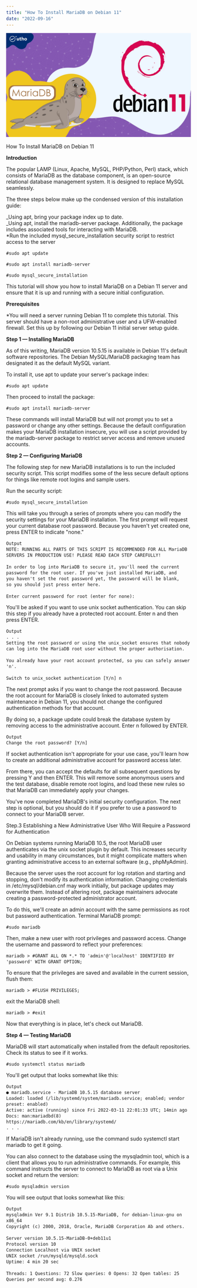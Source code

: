 ```yaml
---
title: "How To Install MariaDB on Debian 11"
date: "2022-09-16"
---
```


![](images/How-To-Install-MariaDB-on-Debian-11_utho.jpg)

How To Install MariaDB on Debian 11

**Introduction**

The popular LAMP (Linux, Apache, MySQL, PHP/Python, Perl) stack, which consists of MariaDB as the database component, is an open-source relational database management system. It is designed to replace MySQL seamlessly.

The three steps below make up the condensed version of this installation guide:

_Using apt, bring your package index up to date.  
_Using apt, install the mariadb-server package. Additionally, the package includes associated tools for interacting with MariaDB.  
\*Run the included mysql\_secure\_installation security script to restrict access to the server

```
#sudo apt update
```  
```
#sudo apt install mariadb-server
```  
```
#sudo mysql_secure_installation
```

This tutorial will show you how to install MariaDB on a Debian 11 server and ensure that it is up and running with a secure initial configuration.

**Prerequisites**

\*You will need a server running Debian 11 to complete this tutorial. This server should have a non-root administrative user and a UFW-enabled firewall. Set this up by following our Debian 11 initial server setup guide.

**Step 1 — Installing MariaDB**

As of this writing, MariaDB version 10.5.15 is available in Debian 11's default software repositories. The Debian MySQL/MariaDB packaging team has designated it as the default MySQL variant.

To install it, use apt to update your server's package index:

```
#sudo apt update
```

Then proceed to install the package:

```
#sudo apt install mariadb-server
```

These commands will install MariaDB but will not prompt you to set a password or change any other settings. Because the default configuration makes your MariaDB installation insecure, you will use a script provided by the mariadb-server package to restrict server access and remove unused accounts.

**Step 2 — Configuring MariaDB**

The following step for new MariaDB installations is to run the included security script. This script modifies some of the less secure default options for things like remote root logins and sample users.

Run the security script:

```
#sudo mysql_secure_installation
```

This will take you through a series of prompts where you can modify the security settings for your MariaDB installation. The first prompt will request your current database root password. Because you haven't yet created one, press ENTER to indicate "none."

```
Output  
NOTE: RUNNING ALL PARTS OF THIS SCRIPT IS RECOMMENDED FOR ALL MariaDB  
SERVERS IN PRODUCTION USE! PLEASE READ EACH STEP CAREFULLY!

In order to log into MariaDB to secure it, you'll need the current  
password for the root user. If you've just installed MariaDB, and  
you haven't set the root password yet, the password will be blank,  
so you should just press enter here.

Enter current password for root (enter for none):
```

You'll be asked if you want to use unix socket authentication. You can skip this step if you already have a protected root account. Enter n and then press ENTER.

```
Output  
. . .  
Setting the root password or using the unix_socket ensures that nobody  
can log into the MariaDB root user without the proper authorisation.

You already have your root account protected, so you can safely answer 'n'.

Switch to unix_socket authentication [Y/n] n
```

The next prompt asks if you want to change the root password. Because the root account for MariaDB is closely linked to automated system maintenance in Debian 11, you should not change the configured authentication methods for that account.

By doing so, a package update could break the database system by removing access to the administrative account. Enter n followed by ENTER.

```
Output  
Change the root password? [Y/n]
```

If socket authentication isn't appropriate for your use case, you'll learn how to create an additional administrative account for password access later.

From there, you can accept the defaults for all subsequent questions by pressing Y and then ENTER. This will remove some anonymous users and the test database, disable remote root logins, and load these new rules so that MariaDB can immediately apply your changes.

You've now completed MariaDB's initial security configuration. The next step is optional, but you should do it if you prefer to use a password to connect to your MariaDB server.

Step.3 Establishing a New Administrative User Who Will Require a Password for Authentication

On Debian systems running MariaDB 10.5, the root MariaDB user authenticates via the unix socket plugin by default. This increases security and usability in many circumstances, but it might complicate matters when granting administrative access to an external software (e.g., phpMyAdmin).

Because the server uses the root account for log rotation and starting and stopping, don't modify its authentication information. Changing credentials in /etc/mysql/debian.cnf may work initially, but package updates may overwrite them. Instead of altering root, package maintainers advocate creating a password-protected administrator account.

To do this, we'll create an admin account with the same permissions as root but password authentication. Terminal MariaDB prompt:

```
#sudo mariadb
```

Then, make a new user with root privileges and password access. Change the username and password to reflect your preferences:

```
mariadb > #GRANT ALL ON *.* TO 'admin'@'localhost' IDENTIFIED BY 'password' WITH GRANT OPTION;
```

To ensure that the privileges are saved and available in the current session, flush them:

```
mariadb > #FLUSH PRIVILEGES;
```

exit the MariaDB shell:

```
mariadb > #exit
```

Now that everything is in place, let's check out MariaDB.

**Step 4 — Testing MariaDB**

MariaDB will start automatically when installed from the default repositories. Check its status to see if it works.

```
#sudo systemctl status mariadb
```

You'll get output that looks somewhat like this:

```
Output  
● mariadb.service - MariaDB 10.5.15 database server  
Loaded: loaded (/lib/systemd/system/mariadb.service; enabled; vendor preset: enabled)  
Active: active (running) since Fri 2022-03-11 22:01:33 UTC; 14min ago  
Docs: man:mariadbd(8)  
https://mariadb.com/kb/en/library/systemd/  
. . .
```

If MariaDB isn't already running, use the command sudo systemctl start mariadb to get it going.

You can also connect to the database using the mysqladmin tool, which is a client that allows you to run administrative commands. For example, this command instructs the server to connect to MariaDB as root via a Unix socket and return the version:

```
#sudo mysqladmin version
```

You will see output that looks somewhat like this:

```
Output  
mysqladmin Ver 9.1 Distrib 10.5.15-MariaDB, for debian-linux-gnu on x86_64  
Copyright (c) 2000, 2018, Oracle, MariaDB Corporation Ab and others.

Server version 10.5.15-MariaDB-0+deb11u1  
Protocol version 10  
Connection Localhost via UNIX socket  
UNIX socket /run/mysqld/mysqld.sock  
Uptime: 4 min 20 sec

Threads: 1 Questions: 72 Slow queries: 0 Opens: 32 Open tables: 25 Queries per second avg: 0.276
```
